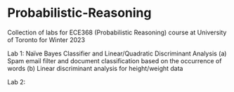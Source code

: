 # Probabilistic-Reasoning
Collection of labs for ECE368 (Probabilistic Reasoning) course at University of Toronto for Winter 2023

Lab 1: Naïve Bayes Classifier and Linear/Quadratic Discriminant Analysis 
(a) Spam email filter and document classification based on the occurrence of words 
(b) Linear discriminant analysis for height/weight data 

Lab 2: 

